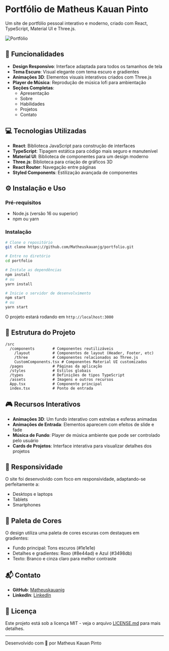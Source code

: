 # Portfólio de Matheus Kauan Pinto

Um site de portfólio pessoal interativo e moderno, criado com React, TypeScript, Material UI e Three.js.

![Portfólio](https://placehold.co/800x400/3498db/FFFFFF?text=Portf%C3%B3lio+Interativo)

## 🚀 Funcionalidades

- **Design Responsivo**: Interface adaptada para todos os tamanhos de tela
- **Tema Escuro**: Visual elegante com tema escuro e gradientes
- **Animações 3D**: Elementos visuais interativos criados com Three.js
- **Player de Música**: Reprodução de música lofi para ambientação
- **Seções Completas**:
  - Apresentação
  - Sobre
  - Habilidades
  - Projetos
  - Contato

## 💻 Tecnologias Utilizadas

- **React**: Biblioteca JavaScript para construção de interfaces
- **TypeScript**: Tipagem estática para código mais seguro e manutenível
- **Material UI**: Biblioteca de componentes para um design moderno
- **Three.js**: Biblioteca para criação de gráficos 3D
- **React Router**: Navegação entre páginas
- **Styled Components**: Estilização avançada de componentes

## ⚙️ Instalação e Uso

### Pré-requisitos
- Node.js (versão 16 ou superior)
- npm ou yarn

### Instalação

```bash
# Clone o repositório
git clone https://github.com/Matheuskauanjg/portfolio.git

# Entre no diretório
cd portfolio

# Instale as dependências
npm install
# ou
yarn install

# Inicie o servidor de desenvolvimento
npm start
# ou
yarn start
```

O projeto estará rodando em `http://localhost:3000`

## 📂 Estrutura do Projeto

```
/src
  /components        # Componentes reutilizáveis
    /layout          # Componentes de layout (Header, Footer, etc)
    /three           # Componentes relacionados ao Three.js
    CustomComponents.tsx # Componentes Material UI customizados
  /pages             # Páginas da aplicação
  /styles            # Estilos globais
  /types             # Definições de tipos TypeScript
  /assets            # Imagens e outros recursos
  App.tsx            # Componente principal
  index.tsx          # Ponto de entrada
```

## 🎮 Recursos Interativos

- **Animações 3D**: Um fundo interativo com estrelas e esferas animadas
- **Animações de Entrada**: Elementos aparecem com efeitos de slide e fade
- **Música de Fundo**: Player de música ambiente que pode ser controlado pelo usuário
- **Cards de Projetos**: Interface interativa para visualizar detalhes dos projetos

## 📱 Responsividade

O site foi desenvolvido com foco em responsividade, adaptando-se perfeitamente a:
- Desktops e laptops
- Tablets
- Smartphones

## 🎨 Paleta de Cores

O design utiliza uma paleta de cores escuras com destaques em gradientes:
- Fundo principal: Tons escuros (#1e1e1e)
- Detalhes e gradientes: Roxo (#8e44ad) e Azul (#3498db)
- Texto: Branco e cinza claro para melhor contraste

## 📬 Contato

- **GitHub**: [Matheuskauanjg](https://github.com/Matheuskauanjg)
- **LinkedIn**: [LinkedIn](https://linkedin.com/in/matheus-kauan)

## 📄 Licença

Este projeto está sob a licença MIT - veja o arquivo [LICENSE.md](LICENSE.md) para mais detalhes.

---

Desenvolvido com 💜 por Matheus Kauan Pinto
